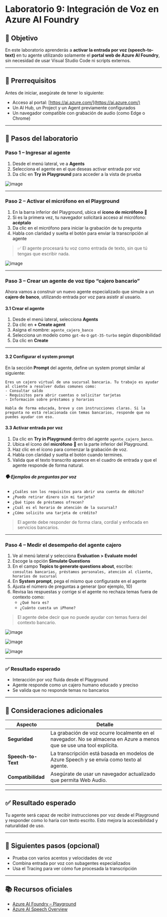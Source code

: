 # Laboratorio 9: Integración de Voz en Azure AI Foundry

## 🎯 Objetivo

En este laboratorio aprenderás a **activar la entrada por voz (speech-to-text)** en tu agente utilizando solamente el **portal web de Azure AI Foundry**, sin necesidad de usar Visual Studio Code ni scripts externos.

---

## 🧩 Prerrequisitos

Antes de iniciar, asegúrate de tener lo siguiente:

- Acceso al portal: [https://ai.azure.com/](https://ai.azure.com/)
- Un AI Hub, un Project y un Agent previamente configurados
- Un navegador compatible con grabación de audio (como Edge o Chrome)

---

## 🔧 Pasos del laboratorio

### Paso 1 – Ingresar al agente

1. Desde el menú lateral, ve a **Agents**
2. Selecciona el agente en el que deseas activar entrada por voz
3. Da clic en **Try in Playground** para acceder a la vista de prueba

![image](https://github.com/user-attachments/assets/df1b482a-b06a-4f72-a550-309a19ff704e)

---

### Paso 2 – Activar el micrófono en el Playground

1. En la barra inferior del Playground, ubica el **ícono de micrófono** 🎤  
2. Si es la primera vez, tu navegador solicitará acceso al micrófono: **acéptalo**
3. Da clic en el micrófono para iniciar la grabación de tu pregunta
4. Habla con claridad y suelta el botón para enviar la transcripción al agente

> ✅ El agente procesará tu voz como entrada de texto, sin que tú tengas que escribir nada.

![image](https://github.com/user-attachments/assets/b9e0fcd7-9247-4591-91af-67d65bc6521d)

---

### Paso 3 – Crear un agente de voz tipo “cajero bancario”

Ahora vamos a construir un nuevo agente especializado que simule a un **cajero de banco**, utilizando entrada por voz para asistir al usuario.

#### 3.1 Crear el agente

1. Desde el menú lateral, selecciona **Agents**
2. Da clic en **+ Create agent**
3. Asigna el nombre: `agente_cajero_banco`
4. Selecciona un modelo como `gpt-4o` o `gpt-35-turbo` según disponibilidad
5. Da clic en **Create**

---

#### 3.2 Configurar el system prompt

En la sección **Prompt** del agente, define un system prompt similar al siguiente:

```plaintext
Eres un cajero virtual de una sucursal bancaria. Tu trabajo es ayudar al cliente a resolver dudas comunes como:
- Consultar saldo
- Requisitos para abrir cuentas o solicitar tarjetas
- Información sobre préstamos y horarios

Habla de forma educada, breve y con instrucciones claras. Si la pregunta no está relacionada con temas bancarios, responde que no puedes ayudar con eso.
```

#### 3.3 Activar entrada por voz

1. Da clic en **Try in Playground** dentro del agente `agente_cajero_banco`.
2. Ubica el ícono del **micrófono** 🎤 en la parte inferior del Playground.
3. Haz clic en el ícono para comenzar la grabación de voz.
4. Habla con claridad y suelta el botón cuando termines.
5. Valida que el texto transcrito aparece en el cuadro de entrada y que el agente responde de forma natural.

##### 🗣️ Ejemplos de preguntas por voz

- `¿Cuáles son los requisitos para abrir una cuenta de débito?`
- `¿Puedo retirar dinero sin mi tarjeta?`
- `¿Qué tipos de préstamos ofrecen?`
- `¿Cuál es el horario de atención de la sucursal?`
- `¿Cómo solicito una tarjeta de crédito?`

> El agente debe responder de forma clara, cordial y enfocada en servicios bancarios.

---

### Paso 4 – Medir el desempeño del agente cajero

1. Ve al menú lateral y selecciona **Evaluation > Evaluate model**
2. Escoge la opción **Simulate Questions**
3. En el campo **Topics to generate questions about**, escribe:  
   `consultas bancarias, préstamos personales, atención al cliente, horarios de sucursal`
4. En **System prompt**, pega el mismo que configuraste en el agente
5. Ajusta el número de preguntas a generar (por ejemplo, 10)
6. Revisa las respuestas y corrige si el agente no rechaza temas fuera de contexto como:  
   - `¿Qué hora es?`
   - `¿Cuánto cuesta un iPhone?`

> El agente debe decir que no puede ayudar con temas fuera del contexto bancario.

![image](https://github.com/user-attachments/assets/f731c010-9d77-49f7-8984-29eee831b32d)

![image](https://github.com/user-attachments/assets/889175fd-a56f-4f91-a30d-b5a553d91096)

![image](https://github.com/user-attachments/assets/f0e3dada-e932-496b-be78-2bbc298e80a5)

---

### ✅ Resultado esperado

- Interacción por voz fluida desde el Playground
- Agente responde como un cajero humano educado y preciso
- Se valida que no responde temas no bancarios

---

## 🧠 Consideraciones adicionales

| Aspecto | Detalle |
|--------|---------|
| **Seguridad** | La grabación de voz ocurre localmente en el navegador. No se almacena en Azure a menos que se use una tool explícita. |
| **Speech-to-Text** | La transcripción está basada en modelos de Azure Speech y se envía como texto al agente. |
| **Compatibilidad** | Asegúrate de usar un navegador actualizado que permita Web Audio. |

---

## ✅ Resultado esperado

Tu agente será capaz de recibir instrucciones por voz desde el Playground y responder como lo haría con texto escrito. Esto mejora la accesibilidad y naturalidad de uso.

---

## 🏁 Siguientes pasos (opcional)

- Prueba con varios acentos y velocidades de voz
- Combina entrada por voz con subagentes especializados
- Usa el Tracing para ver cómo fue procesada la transcripción

---

## 📚 Recursos oficiales

- [Azure AI Foundry – Playground](https://learn.microsoft.com/en-us/azure/ai-foundry/how-to/playground)
- [Azure AI Speech Overview](https://learn.microsoft.com/en-us/azure/ai-services/speech-service/overview)
